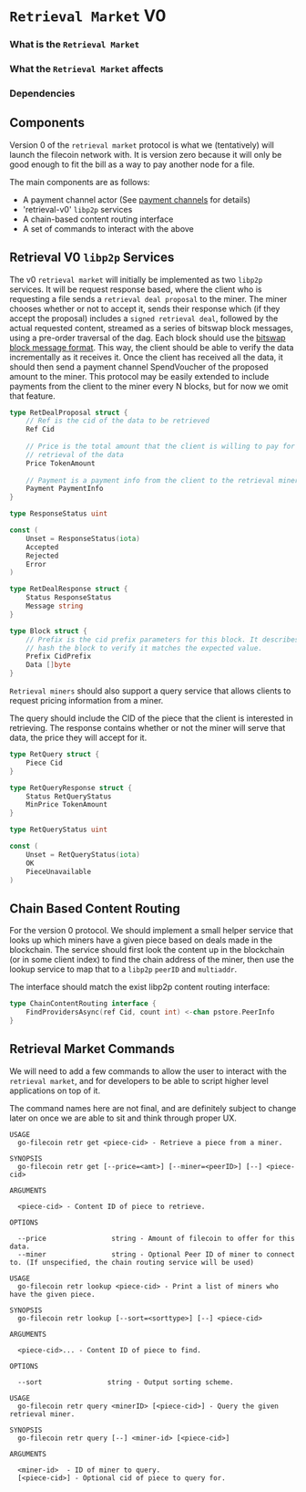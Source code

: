 # `Retrieval Market` V0

### What is the `Retrieval Market`

### What the `Retrieval Market` affects

### Dependencies

## Components

Version 0 of the `retrieval market` protocol is what we (tentatively) will launch the filecoin network with. It is version zero because it will only be good enough to fit the bill as a way to pay another node for a file.

The main components are as follows:

- A payment channel actor (See [payment channels](payment-channels.md) for details)
- 'retrieval-v0' `libp2p` services
- A chain-based content routing interface
- A set of commands to interact with the above

## Retrieval V0 `libp2p` Services

The v0 `retrieval market` will initially be implemented as two `libp2p` services. It will be request response based, where the client who is requesting a file sends a `retrieval deal proposal` to the miner. The miner chooses whether or not to accept it, sends their response which (if they accept the proposal) includes a `signed retrieval deal`, followed by the actual requested content, streamed as a series of bitswap block messages, using a pre-order traversal of the dag. Each block should use the [bitswap block message format](https://github.com/ipfs/go-ipfs/blob/master/exchange/bitswap/message/message.go#L216). This way, the client should be able to verify the data incrementally as it receives it. Once the client has received all the data, it should then send a payment channel SpendVoucher of the proposed amount to the miner. This protocol may be easily extended to include payments from the client to the miner every N blocks, but for now we omit that feature.

```go
type RetDealProposal struct {
    // Ref is the cid of the data to be retrieved
    Ref Cid
    
    // Price is the total amount that the client is willing to pay for the
    // retrieval of the data
    Price TokenAmount
    
    // Payment is a payment info from the client to the retrieval miner for the data
    Payment PaymentInfo
}

type ResponseStatus uint

const (
    Unset = ResponseStatus(iota)
    Accepted
    Rejected
    Error
)

type RetDealResponse struct {
    Status ResponseStatus
    Message string
}

type Block struct {
    // Prefix is the cid prefix parameters for this block. It describes how to
    // hash the block to verify it matches the expected value.
    Prefix CidPrefix
    Data []byte
}
```

`Retrieval miners` should also support a query service that allows clients to request pricing information from a miner. 

The query should include the CID of the piece that the client is interested in retrieving. The response contains whether or not the miner will serve that data, the price they will accept for it. 

```go
type RetQuery struct {
    Piece Cid
}

type RetQueryResponse struct {
    Status RetQueryStatus
    MinPrice TokenAmount
}

type RetQueryStatus uint

const (
    Unset = RetQueryStatus(iota)
    OK
    PieceUnavailable
)
```

## Chain Based Content Routing

For the version 0 protocol. We should implement a small helper service that looks up which miners have a given piece based on deals made in the blockchain. The service should first look the content up in the blockchain (or in some client index) to find the chain address of the miner, then use the lookup service to map that to a `libp2p` `peerID` and `multiaddr`.

The interface should match the exist libp2p content routing interface:

```go
type ChainContentRouting interface {
	FindProvidersAsync(ref Cid, count int) <-chan pstore.PeerInfo
}
```

## Retrieval Market Commands

We will need to add a few commands to allow the user to interact with the `retrieval market`, and for developers to be able to script higher level applications on top of it.

The command names here are not final, and are definitely subject to change later on once we are able to sit and think through proper UX.

```text
USAGE
  go-filecoin retr get <piece-cid> - Retrieve a piece from a miner.

SYNOPSIS
  go-filecoin retr get [--price=<amt>] [--miner=<peerID>] [--] <piece-cid>

ARGUMENTS

  <piece-cid> - Content ID of piece to retrieve.

OPTIONS

  --price                string - Amount of filecoin to offer for this data.
  --miner                string - Optional Peer ID of miner to connect to. (If unspecified, the chain routing service will be used)
```

```text
USAGE
  go-filecoin retr lookup <piece-cid> - Print a list of miners who have the given piece.

SYNOPSIS
  go-filecoin retr lookup [--sort=<sorttype>] [--] <piece-cid>

ARGUMENTS

  <piece-cid>... - Content ID of piece to find.

OPTIONS

  --sort                string - Output sorting scheme.
```

```text
USAGE
  go-filecoin retr query <minerID> [<piece-cid>] - Query the given retrieval miner.

SYNOPSIS
  go-filecoin retr query [--] <miner-id> [<piece-cid>]

ARGUMENTS

  <miner-id>  - ID of miner to query.
  [<piece-cid>] - Optional cid of piece to query for.
```